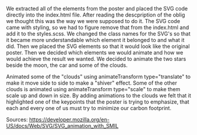 We extracted all of the elements from the poster and placed the SVG code directly into the index.html file. After reading the descpription of the oblig we thought this was the way we were supposed to do it.
The SVG code came with styling, so we had to figure remove that from the index.html and add it to the styles.scss. We changed the class names for the SVG's so that it became more understandable which element it belonged to and what it did. Then we placed the SVG elements so that it would look like the original poster. 
Then we decided which elements we would animate and how we would achieve the result we wanted. We decided to animate the two stars beside the moon, the car and some of the clouds.

Animated some of the "clouds" using animateTransform type="translate" to make it move side to side to make a "shiver" effect.
Some of the other clouds is animated using animateTransform type="scale" to make them scale up and down in size.
By adding animations to the clouds we felt that it highlighted one of the keypoints that the poster is trying to emphasize, that each and every one of us must try to minimize our carbon footprint.

Sources:
https://developer.mozilla.org/en-US/docs/Web/SVG/SVG_animation_with_SMIL 